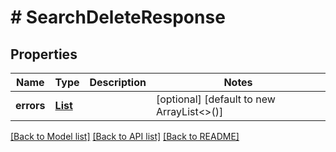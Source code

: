 # # SearchDeleteResponse


## Properties 


Name | Type | Description | Notes
------------ | ------------- | ------------- | -------------
**errors**| [**List<SearchDeleteError>**](SearchDeleteError.md) |   | [optional] [default to new ArrayList<>()]


[[Back to Model list]](../../README.md#models) [[Back to API list]](../../README.md#endpoints) [[Back to README]](../../README.md)

